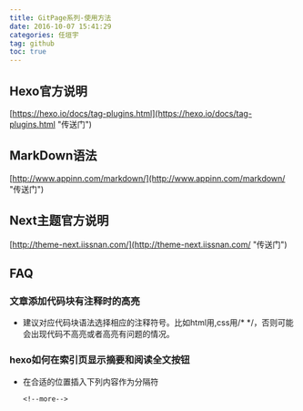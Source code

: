 ```yaml
---
title: GitPage系列-使用方法
date: 2016-10-07 15:41:29   
categories: 任垣宇
tag: github
toc: true  
---
```



## Hexo官方说明
[https://hexo.io/docs/tag-plugins.html](https://hexo.io/docs/tag-plugins.html "传送门")

## MarkDown语法
[http://www.appinn.com/markdown/](http://www.appinn.com/markdown/ "传送门")

## Next主题官方说明
[http://theme-next.iissnan.com/](http://theme-next.iissnan.com/ "传送门")


<!--more-->

## FAQ
### 文章添加代码块有注释时的高亮

- 建议对应代码块语法选择相应的注释符号。比如html用<!-- -->,css用/* */，否则可能会出现代码不高亮或者高亮有问题的情况。

### hexo如何在索引页显示摘要和阅读全文按钮


- 在合适的位置插入下列内容作为分隔符
    
	`<!--more-->
	`




